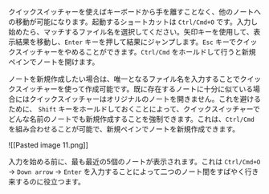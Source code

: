 クイックスイッチャーを使えばキーボードから手を離すことなく、他のノートへの移動が可能になります。起動するショートカットは `Ctrl/Cmd+O` です。入力し始めたら、マッチするファイル名を選択してください。矢印キーを使用して、表示結果を移動し、`Enter` キーを押して結果にジャンプします。`Esc` キーでクイックスイッチャーをやめることができます。`Ctrl/Cmd` をホールドして行うと新規ペインでノートを開けます。

ノートを新規作成したい場合は、唯一となるファイル名を入力することでクイックスイッチャーを使って作成可能です。既に存在するノートに十分に似ている場合にはクイックスイッチャーはオリジナルのノートを開きません。これを避けるために、 `Shift` キーをホールドしておくことによって、クイックスイッチャーでどんな名前のノートでも新規作成することを強制できます。これは、`Ctrl/Cmd` を組み合わせることが可能で、新規ペインでノートを新規作成できます。

![[Pasted image 11.png]]

入力を始める前に、最も最近の5個のノートが表示されます。これは `Ctrl/Cmd+O`  → `Down arrow` → `Enter` を入力することによって二つのノート間をすばやく行き来するのに役立つます。